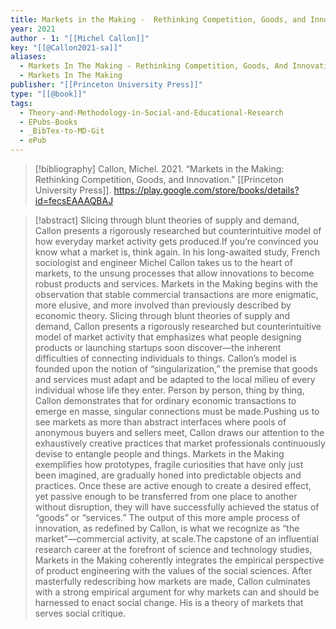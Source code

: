 ```yaml
---
title: Markets in the Making -  Rethinking Competition, Goods, and Innovation
year: 2021
author - 1: "[[Michel Callon]]"
key: "[[@Callon2021-sa]]"
aliases:
  - Markets In The Making - Rethinking Competition, Goods, And Innovation
  - Markets In The Making
publisher: "[[Princeton University Press]]"
type: "[[@book]]"
tags:
  - Theory-and-Methodology-in-Social-and-Educational-Research
  - EPubs-Books
  - _BibTex-to-MD-Git
  - ePub
---
```


> [!bibliography]
> Callon, Michel. 2021. “Markets in the Making: Rethinking Competition, Goods, and Innovation.” [[Princeton University Press]]. https://play.google.com/store/books/details?id=fecsEAAAQBAJ

> [!abstract]
> Slicing through blunt theories of supply and demand, Callon presents a rigorously researched but counterintuitive model of how everyday market activity gets produced.If you’re convinced you know what a market is, think again. In his long-awaited study, French sociologist and engineer Michel Callon takes us to the heart of markets, to the unsung processes that allow innovations to become robust products and services. Markets in the Making begins with the observation that stable commercial transactions are more enigmatic, more elusive, and more involved than previously described by economic theory. Slicing through blunt theories of supply and demand, Callon presents a rigorously researched but counterintuitive model of market activity that emphasizes what people designing products or launching startups soon discover—the inherent difficulties of connecting individuals to things. Callon’s model is founded upon the notion of “singularization,” the premise that goods and services must adapt and be adapted to the local milieu of every individual whose life they enter. Person by person, thing by thing, Callon demonstrates that for ordinary economic transactions to emerge en masse, singular connections must be made.Pushing us to see markets as more than abstract interfaces where pools of anonymous buyers and sellers meet, Callon draws our attention to the exhaustively creative practices that market professionals continuously devise to entangle people and things. Markets in the Making exemplifies how prototypes, fragile curiosities that have only just been imagined, are gradually honed into predictable objects and practices. Once these are active enough to create a desired effect, yet passive enough to be transferred from one place to another without disruption, they will have successfully achieved the status of “goods” or “services.” The output of this more ample process of innovation, as redefined by Callon, is what we recognize as “the market”—commercial activity, at scale.The capstone of an influential research career at the forefront of science and technology studies, Markets in the Making coherently integrates the empirical perspective of product engineering with the values of the social sciences. After masterfully redescribing how markets are made, Callon culminates with a strong empirical argument for why markets can and should be harnessed to enact social change. His is a theory of markets that serves social critique.